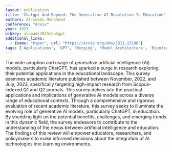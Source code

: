 ```yaml
---
layout: publication
title: 'Chatgpt And Beyond: The Generative AI Revolution In Education'
authors: Al-smadi Mohammad
conference: "Arxiv"
year: 2023
bibkey: alsmadi2023chatgpt
additional_links:
  - {name: "Paper", url: "https://arxiv.org/abs/2311.15198"}
tags: ['Applications', 'GPT', 'Merging', 'Model Architecture', 'Reinforcement Learning', 'Survey Paper']
---
```

The wide adoption and usage of generative artificial intelligence (AI)
models, particularly ChatGPT, has sparked a surge in research exploring their
potential applications in the educational landscape. This survey examines
academic literature published between November, 2022, and July, 2023,
specifically targeting high-impact research from Scopus-indexed Q1 and Q2
journals. This survey delves into the practical applications and implications
of generative AI models across a diverse range of educational contexts. Through
a comprehensive and rigorous evaluation of recent academic literature, this
survey seeks to illuminate the evolving role of generative AI models,
particularly ChatGPT, in education. By shedding light on the potential
benefits, challenges, and emerging trends in this dynamic field, the survey
endeavors to contribute to the understanding of the nexus between artificial
intelligence and education. The findings of this review will empower educators,
researchers, and policymakers to make informed decisions about the integration
of AI technologies into learning environments.
